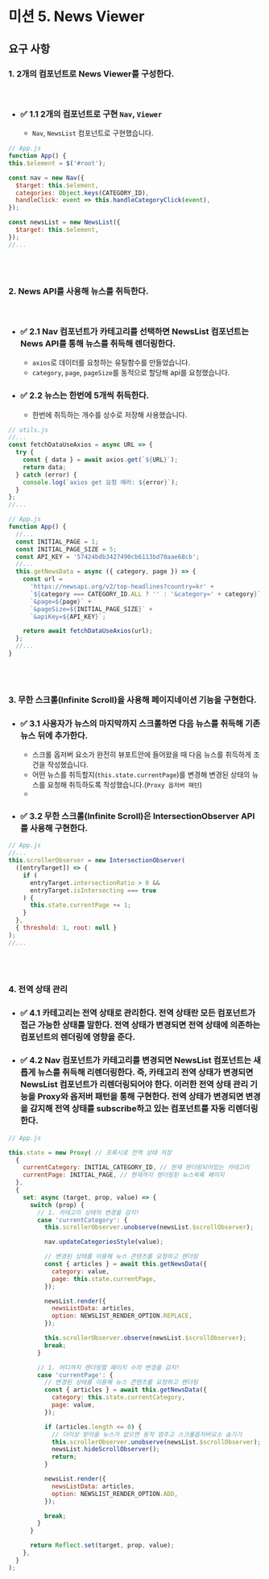 # 미션 5. News Viewer

## 요구 사항

### 1. 2개의 컴포넌트로 News Viewer를 구성한다.

<br>

- ### ✅ 1.1 2개의 컴포넌트로 구현 `Nav`, `Viewer`
  - `Nav`, `NewsList` 컴포넌트로 구현했습니다.

```js
// App.js
function App() {
this.$element = $('#root');

const nav = new Nav({
  $target: this.$element,
  categories: Object.keys(CATEGORY_ID),
  handleClick: event => this.handleCategoryClick(event),
});

const newsList = new NewsList({
  $target: this.$element,
});
//...
```

<br>
<br>

### 2. News API를 사용해 뉴스를 취득한다.

<br>

- ### ✅ 2.1 Nav 컴포넌트가 카테고리를 선택하면 NewsList 컴포넌트는 News API를 통해 뉴스를 취득해 렌더링한다.
  - `axios`로 데이터를 요청하는 유틸함수를 만들었습니다.
  - `category`, `page`, `pageSize`를 동적으로 할당해 api를 요청했습니다.
- ### ✅ 2.2 뉴스는 한번에 5개씩 취득한다.
  - 한번에 취득하는 개수를 상수로 저장해 사용했습니다.

```js
// utils.js
//...
const fetchDataUseAxios = async URL => {
  try {
    const { data } = await axios.get(`${URL}`);
    return data;
  } catch (error) {
    console.log(`axios get 요청 에러: ${error}`);
  }
};
//...
```

```js
// App.js
function App() {
  //...
  const INITIAL_PAGE = 1;
  const INITIAL_PAGE_SIZE = 5;
  const API_KEY = '57424bdb3427490cb6113bd70aae68cb';
  //...
  this.getNewsData = async ({ category, page }) => {
    const url =
      'https://newsapi.org/v2/top-headlines?country=kr' +
      `${category === CATEGORY_ID.ALL ? '' : '&category=' + category}` +
      `&page=${page}` +
      `&pageSize=${INITIAL_PAGE_SIZE}` +
      `&apiKey=${API_KEY}`;

    return await fetchDataUseAxios(url);
  };
  //...
}
```

<br>
<br>

### 3. 무한 스크롤(Infinite Scroll)을 사용해 페이지네이션 기능을 구현한다.

- ### ✅ 3.1 사용자가 뉴스의 마지막까지 스크롤하면 다음 뉴스를 취득해 기존 뉴스 뒤에 추가한다.
  - 스크롤 옵저버 요소가 완전히 뷰포트안에 들어왔을 때 다음 뉴스를 취득하게 조건을 작성했습니다.
  - 어떤 뉴스를 취득할지(`this.state.currentPage`)를 변경해 변경된 상태의 뉴스를 요청해 취득하도록 작성했습니다.(`Proxy 옵저버 패턴`)
  -
- ### ✅ 3.2 무한 스크롤(Infinite Scroll)은 IntersectionObserver API를 사용해 구현한다.

```js
// App.js
//...
this.scrollerObserver = new IntersectionObserver(
  ([entryTarget]) => {
    if (
      entryTarget.intersectionRatio > 0 &&
      entryTarget.isIntersecting === true
    ) {
      this.state.currentPage += 1;
    }
  },
  { threshold: 1, root: null }
);
//...
```

<br>
<br>

### 4. 전역 상태 관리

- ### ✅ 4.1 카테고리는 전역 상태로 관리한다. 전역 상태란 모든 컴포넌트가 접근 가능한 상태를 말한다. 전역 상태가 변경되면 전역 상태에 의존하는 컴포넌트의 렌더링에 영향을 준다.
- ### ✅ 4.2 Nav 컴포넌트가 카테고리를 변경되면 NewsList 컴포넌트는 새롭게 뉴스를 취득해 리렌더링한다. 즉, 카테고리 전역 상태가 변경되면 NewsList 컴포넌트가 리렌더링되어야 한다. 이러한 전역 상태 관리 기능을 Proxy와 옵저버 패턴을 통해 구현한다. 전역 상태가 변경되면 변경을 감지해 전역 상태를 subscribe하고 있는 컴포넌트를 자동 리렌더링한다.

```js
// App.js

this.state = new Proxy( // 프록시로 전역 상태 저장
  {
    currentCategory: INITIAL_CATEGORY_ID, // 현재 렌더링되어있는 카테고리
    currentPage: INITIAL_PAGE, // 현재까지 렌더링된 뉴스목록 페이지
  },
  {
    set: async (target, prop, value) => {
      switch (prop) {
        // 1. 카테고리 상태의 변경을 감지!
        case 'currentCategory': {
          this.scrollerObserver.unobserve(newsList.$scrollObserver);

          nav.updateCategoriesStyle(value);

          // 변경된 상태를 이용해 뉴스 콘텐츠를 요청하고 렌더링
          const { articles } = await this.getNewsData({
            category: value,
            page: this.state.currentPage,
          });

          newsList.render({
            newsListData: articles,
            option: NEWSLIST_RENDER_OPTION.REPLACE,
          });

          this.scrollerObserver.observe(newsList.$scrollObserver);
          break;
        }

        // 1. 어디까지 렌더링할 페이지 수의 변경을 감지!
        case 'currentPage': {
          // 변경된 상태를 이용해 뉴스 콘텐츠를 요청하고 렌더링
          const { articles } = await this.getNewsData({
            category: this.state.currentCategory,
            page: value,
          });

          if (articles.length <= 0) {
            // 더이상 받아올 뉴스가 없으면 동작 멈추고 스크롤옵저버요소 숨기기
            this.scrollerObserver.unobserve(newsList.$scrollObserver);
            newsList.hideScrollObserver();
            return;
          }

          newsList.render({
            newsListData: articles,
            option: NEWSLIST_RENDER_OPTION.ADD,
          });

          break;
        }
      }

      return Reflect.set(target, prop, value);
    },
  }
);
```
